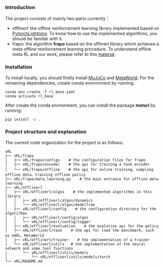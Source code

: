 ### Introduction

The project consists of mainly two parts currently：

- offlinerl: the offline reinforcement learning library implemented based on [PytorchLightning](https://github.com/PyTorchLightning/pytorch-lightning). To know how to use the implemented algorithms, you should be familiar with it.
- frapo: the algorithm **frapo** based on the offlinerl library which achieves a meta offline reinforcement learning procedure. To understand offline meta RL and our work, please refer to this [material](http://proceedings.mlr.press/v139/mitchell21a/mitchell21a.pdf).

### Installation

To install locally, you should firstly install [MuJoCo](https://github.com/openai/mujoco-py) and [MetaWorld](https://github.com/rlworkgroup/metaworld). For the remaining dependencies, create conda environment by running:

```shell
conda env create -f rl_base.yaml
conda activate rl_base
```

After create the conda environment, you can install the package **metarl** by running:

```sh
pip install -e .
```


### Project structure and explanation
The current code organization for the project is as follows:

```
xRL
├── xRL/frapo
│   ├── xRL/frapo/configs    # the configuration files for frapo 
│   ├── xRL/frapo/encoder    # the api for training a task encoder
│   └── xRL/frapo/offline    # the api for online training、sampling offline data、training offline policy
├── xRL/frapo/meta_learning.py    # the main entrance for offline meta learning
├── xRL/offlinerl
│   ├── xRL/offlinerl/algos    # the implemented algorithms in this library
│   │   ├── xRL/offlinerl/algos/dynamics
│   │   └── xRL/offlinerl/algos/modelfree
│   ├── xRL/offlinerl/config    # the configuration directory for the algorithms
│   │   ├── xRL/offlinerl/config/algos
│   │   └── xRL/offlinerl/config/logger
│   ├── xRL/offlinerl/evaluation    # the evalution api for the policy
│   ├── xRL/offlinerl/task    # the api for load the benchmark, such as d4RL、MetaWorld
│   ├── xRL/offlinerl/trainer    # the implementation of a trainer
│   └── xRL/offlinerl/utils   # the implementation of the neural network and some tool functions
│       └── xRL/offlinerl/utils/models
│           └── xRL/offlinerl/utils/models/torch
└── xRL/README.md
```
